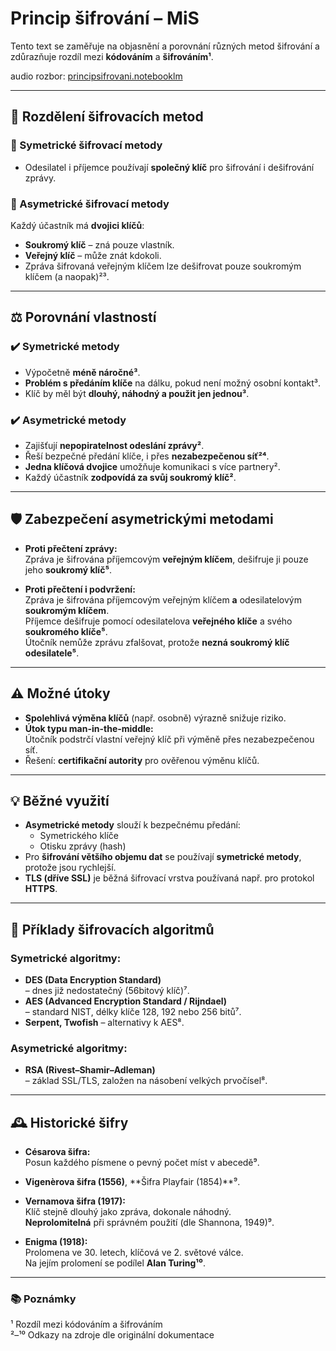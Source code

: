 # Princip šifrování – MiS

Tento text se zaměřuje na objasnění a porovnání různých metod šifrování a zdůrazňuje rozdíl mezi **kódováním** a **šifrováním¹**.

audio rozbor: [principsifrovani.notebooklm]([https://notebooklm.google.com/notebook/da582efa-3fe9-4fd2-8339-bef62f4eacfc/audio](https://notebooklm.google.com/notebook/1332e772-f031-4f86-a214-169396b8f1ba/audio))

---

## 🧩 Rozdělení šifrovacích metod

### 🔐 Symetrické šifrovací metody
- Odesilatel i příjemce používají **společný klíč** pro šifrování i dešifrování zprávy.

### 🔑 Asymetrické šifrovací metody
Každý účastník má **dvojici klíčů**:
- **Soukromý klíč** – zná pouze vlastník.
- **Veřejný klíč** – může znát kdokoli.
- Zpráva šifrovaná veřejným klíčem lze dešifrovat pouze soukromým klíčem (a naopak)²³.

---

## ⚖️ Porovnání vlastností

### ✔️ Symetrické metody
- Výpočetně **méně náročné³**.
- **Problém s předáním klíče** na dálku, pokud není možný osobní kontakt³.
- Klíč by měl být **dlouhý, náhodný a použit jen jednou³**.

### ✔️ Asymetrické metody
- Zajišťují **nepopiratelnost odeslání zprávy²**.
- Řeší bezpečné předání klíče, i přes **nezabezpečenou síť²⁴**.
- **Jedna klíčová dvojice** umožňuje komunikaci s více partnery².
- Každý účastník **zodpovídá za svůj soukromý klíč²**.

---

## 🛡️ Zabezpečení asymetrickými metodami

- **Proti přečtení zprávy:**  
  Zpráva je šifrována příjemcovým **veřejným klíčem**, dešifruje ji pouze jeho **soukromý klíč⁵**.

- **Proti přečtení i podvržení:**  
  Zpráva je šifrována příjemcovým veřejným klíčem **a** odesilatelovým **soukromým klíčem**.  
  Příjemce dešifruje pomocí odesilatelova **veřejného klíče** a svého **soukromého klíče⁵**.  
  Útočník nemůže zprávu zfalšovat, protože **nezná soukromý klíč odesilatele⁵**.

---

## ⚠️ Možné útoky

- **Spolehlivá výměna klíčů** (např. osobně) výrazně snižuje riziko.
- **Útok typu man-in-the-middle:**  
  Útočník podstrčí vlastní veřejný klíč při výměně přes nezabezpečenou síť.
- Řešení: **certifikační autority** pro ověřenou výměnu klíčů.

---

## 💡 Běžné využití

- **Asymetrické metody** slouží k bezpečnému předání:
  - Symetrického klíče
  - Otisku zprávy (hash)
- Pro **šifrování většího objemu dat** se používají **symetrické metody**, protože jsou rychlejší.
- **TLS (dříve SSL)** je běžná šifrovací vrstva používaná např. pro protokol **HTTPS**.

---

## 🔢 Příklady šifrovacích algoritmů

### Symetrické algoritmy:
- **DES (Data Encryption Standard)**  
  – dnes již nedostatečný (56bitový klíč)⁷.
- **AES (Advanced Encryption Standard / Rijndael)**  
  – standard NIST, délky klíče 128, 192 nebo 256 bitů⁷.
- **Serpent, Twofish** – alternativy k AES⁸.

### Asymetrické algoritmy:
- **RSA (Rivest–Shamir–Adleman)**  
  – základ SSL/TLS, založen na násobení velkých prvočísel⁸.

---

## 🕰️ Historické šifry

- **Césarova šifra:**  
  Posun každého písmene o pevný počet míst v abecedě⁹.

- **Vigenèrova šifra (1556)**, **Šifra Playfair (1854)**⁹.

- **Vernamova šifra (1917):**  
  Klíč stejně dlouhý jako zpráva, dokonale náhodný.  
  **Neprolomitelná** při správném použití (dle Shannona, 1949)⁹.

- **Enigma (1918):**  
  Prolomena ve 30. letech, klíčová ve 2. světové válce.  
  Na jejím prolomení se podílel **Alan Turing¹⁰**.

---

### 📚 Poznámky
¹ Rozdíl mezi kódováním a šifrováním  
²–¹⁰ Odkazy na zdroje dle originální dokumentace
